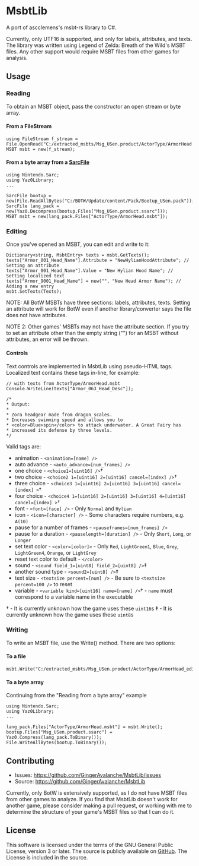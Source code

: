 # MsbtLib

A port of ascclemens's msbt-rs library to C#.

Currently, only UTF16 is supported, and only for labels, attributes, and texts.
The library was written using Legend of Zelda: Breath of the Wild's MSBT files.
Any other support would require MSBT files from other games for analysis.

## Usage

### Reading

To obtain an MSBT object, pass the constructor an open stream or byte array.

#### From a FileStream

```
using FileStream f_stream = File.OpenRead("C:/extracted_msbts/Msg_USen.product/ActorType/ArmorHead.msbt");
MSBT msbt = new(f_stream);
```

#### From a byte array from a [SarcFile](https://github.com/ArchLeaders/NCF-Library/blob/master/SarcLibrary/SarcFile.cs)

```
using Nintendo.Sarc;
using Yaz0Library;
...

SarcFile bootup = new(File.ReadAllBytes("C:/BOTW/Update/content/Pack/Bootup_USen.pack"));
SarcFile lang_pack = new(Yaz0.Decompress(bootup.Files["Msg_USen.product.ssarc"]));
MSBT msbt = new(lang_pack.Files["ActorType/ArmorHead.msbt"]);
```

### Editing

Once you've opened an MSBT, you can edit and write to it:

```
Dictionary<string, MsbtEntry> texts = msbt.GetTexts();
texts["Armor_001_Head_Name"].Attribute = "NewHylianHoodAttribute"; // Setting an attribute
texts["Armor_001_Head_Name"].Value = "New Hylian Hood Name"; // Setting localized text
texts["Armor_9001_Head_Name"] = new("", "New Head Armor Name"); // Adding a new entry
msbt.SetTexts(Texts);
```

NOTE: All BotW MSBTs have three sections: labels, attributes, texts. Setting an attribute 
will work for BotW even if another library/converter says the file does not have attributes.

NOTE 2: Other games' MSBTs may not have the attribute section. If you try to set an attribute 
other than the empty string ("") for an MSBT without attributes, an error will be thrown.

#### Controls

Text controls are implemented in MsbtLib using pseudo-HTML tags. Localized text contains 
these tags in-line, for example:

```
// with texts from ActorType/ArmorHead.msbt
Console.WriteLine(texts["Armor_063_Head_Desc"]);

/*
* Output:
* 
* Zora headgear made from dragon scales.
* Increases swimming speed and allows you to
* <color=Blue>spin</color> to attack underwater. A Great Fairy has
* increased its defense by three levels.
*/
```

Valid tags are:
* animation - `<animation=[name] />`
* auto advance - `<auto_advance=[num_frames] />`
* one choice - `<choice1=[uint16] />`†
* two choice - `<choice2 1=[uint16] 2=[uint16] cancel=[index] />`†
* three choice - `<choice3 1=[uint16] 2=[uint16] 3=[uint16] cancel=[index] >`†
* four choice - `<choice4 1=[uint16] 2=[uint16] 3=[uint16] 4=[uint16] cancel=[index] >`†
* font - `<font=[face] />` - Only `Normal` and `Hylian`
* icon - `<icon=[character] />` - Some characters require numbers, e.g. `A(10)`
* pause for a number of frames - `<pauseframes=[num_frames] />`
* pause for a duration - `<pauselength=[duration] />` - Only `Short`, `Long`, or `Longer`
* set text color - `<color=[color]>` - Only `Red`, `LightGreen1`, `Blue`, `Grey`,
    `LightGreen4`, `Orange`, or `LightGrey`
* reset text color to default - `</color>`
* sound - `<sound field_1=[uint8] field_2=[uint8] />`‡
* another sound type - `<sound2=[uint8] />`‡
* text size - `<textsize percent=[num] />` - Be sure to `<textsize percent=100 />` to reset
* variable - `<variable kind=[uint16] name=[name] />`† - `name` must correspond to a variable
    name in the executable

† - It is currently unknown how the game uses these `uint16`s
‡ - It is currently unknown how the game uses these `uint8`s

### Writing

To write an MSBT file, use the Write() method. There are two options:

#### To a file

```
msbt.Write("C:/extracted_msbts/Msg_USen.product/ActorType/ArmorHead_edited.msbt");
```

#### To a byte array

Continuing from the "Reading from a byte array" example

```
using Nintendo.Sarc;
using Yaz0Library;
...

lang_pack.Files["ActorType/ArmorHead.msbt"] = msbt.Write();
bootup.Files["Msg_USen.product.ssarc"] = Yaz0.Compress(lang_pack.ToBinary());
File.WriteAllBytes(bootup.ToBinary());
```

## Contributing

-   Issues: <https://github.com/GingerAvalanche/MsbtLib/issues>
-   Source: <https://github.com/GingerAvalanche/MsbtLib>

Currently, only BotW is extensively supported, as I do not have MSBT files from 
other games to analyze. If you find that MsbtLib doesn't work for another game, 
please consider making a pull request, or working with me to determine the 
structure of your game's MSBT files so that I can do it.

## License

This software is licensed under the terms of the GNU General Public License, version 3
or later. The source is publicly available on [GitHub](https://github.com/GingerAvalanche/MsbtLib). 
The License is included in the source.
